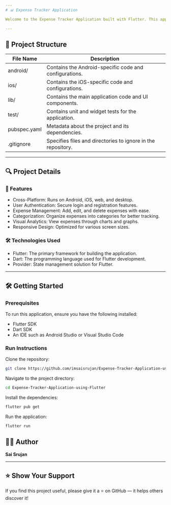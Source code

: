 ```yaml
---
# 📊 Expense Tracker Application

Welcome to the Expense Tracker Application built with Flutter. This application helps users manage their expenses effectively by providing a user-friendly interface for tracking financial activities.

---
```


## 📁 Project Structure


| File Name                                         | Description                                                                 |
|--------------------------------------------------|-----------------------------------------------------------------------------|
| android/      | Contains the Android-specific code and configurations. |
| ios/        | Contains the iOS-specific code and configurations.             |
| lib/ | Contains the main application code and UI components. |
| test/                            | Contains unit and widget tests for the application.             |
| pubspec.yaml                     | Metadata about the project and its dependencies.              |
| .gitignore                       | Specifies files and directories to ignore in the repository.           |

---
## 🔍 Project Details

### 📱 Features

- Cross-Platform: Runs on Android, iOS, web, and desktop.
- User Authentication: Secure login and registration features.
- Expense Management: Add, edit, and delete expenses with ease.
- Categorization: Organize expenses into categories for better tracking.
- Visual Analytics: View expenses through charts and graphs.
- Responsive Design: Optimized for various screen sizes.

### 🛠️ Technologies Used

- Flutter: The primary framework for building the application.
- Dart: The programming language used for Flutter development.
- Provider: State management solution for Flutter.
  
---

## 🛠️ Getting Started

### Prerequisites

To run this application, ensure you have the following installed:

- Flutter SDK
- Dart SDK
- An IDE such as Android Studio or Visual Studio Code

### Run Instructions

Clone the repository:
```bash
git clone https://github.com/imsaisrujan/Expense-Tracker-Application-using-Flutter.git
```

Navigate to the project directory:
```bash
cd Expense-Tracker-Application-using-Flutter
```

Install the dependencies:

```bash
flutter pub get
```

Run the application:

```bash
flutter run
```

## 👨‍💻 Author

**Sai Srujan**  

---

## ⭐️ Show Your Support

If you find this project useful, please give it a ⭐ on GitHub — it helps others discover it!
